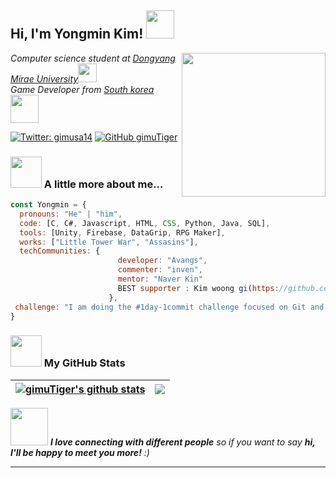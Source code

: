 <h2> Hi, I'm Yongmin Kim! <img src="https://media.giphy.com/media/8KllS3yRObt12Y98XH/giphy.gif" width"45" height="45"></h2>
<img align='right' src="https://media.giphy.com/media/1C8bHHJturSx2/giphy.gif" width="230">
<p><em>Computer science student at <a href="https://www.dongyang.ac.kr/sites/dongyang/index.do">Dongyang Mirae University</a><img src="https://media.giphy.com/media/fYSnHlufseco8Fh93Z/giphy.gif" width="30"></br>Game Developer from <a href="https://www.korea.net/">South korea</a><img src="https://media.giphy.com/media/39yUUvwqbobyKO4K71/giphy.gif" width="45"> 
</em></p>

[![Twitter: gimusa14](https://img.shields.io/twitter/follow/gimusa14?style=social)](https://twitter.com/gimusa14)
[![GitHub gimuTiger](https://img.shields.io/github/followers/gimuTiger?label=follow&style=social)](https://github.com/gimuTiger)

### <img src="https://media.giphy.com/media/VgCDAzcKvsR6OM0uWg/giphy.gif" width="50"> A little more about me...  

```javascript
const Yongmin = {
  pronouns: "He" | "him",
  code: [C, C#, Javascript, HTML, CSS, Python, Java, SQL],
  tools: [Unity, Firebase, DataGrip, RPG Maker],
  works: ["Little Tower War", "Assasins"],
  techCommunities: {
                        developer: "Avangs",
                        commenter: "inven",
                        mentor: "Naver Kin"
                        BEST supporter : Kim woong gi(https://github.com/wewe4917)
                      },
 challenge: "I am doing the #1day-1commit challenge focused on Git and Unity"
}
```


### <img src="https://media.giphy.com/media/du3J3cXyzhj75IOgvA/giphy.gif" width="50"> My GitHub Stats


| <a href="https://github.com/gimuTiger/github-readme-stats"><img align="center" src="https://github-readme-stats.vercel.app/api?username=gimuTiger&show_icons=true&include_all_commits=true&theme=buefy&hide_border=true" alt="gimuTiger's github stats" /></a> | <a href="https://github.com/gimuTiger/github-readme-stats"><img align="center" src="https://github-readme-stats.vercel.app/api/top-langs/?username=gimuTiger&layout=compact&theme=buefy&hide_border=true" /></a> |
| ------------- | ------------- |


<img src="https://media.giphy.com/media/LnQjpWaON8nhr21vNW/giphy.gif" width="60"> <em><b>I love connecting with different people</b> so if you want to say <b>hi, I'll be happy to meet you more!</b> :)</em>

---
